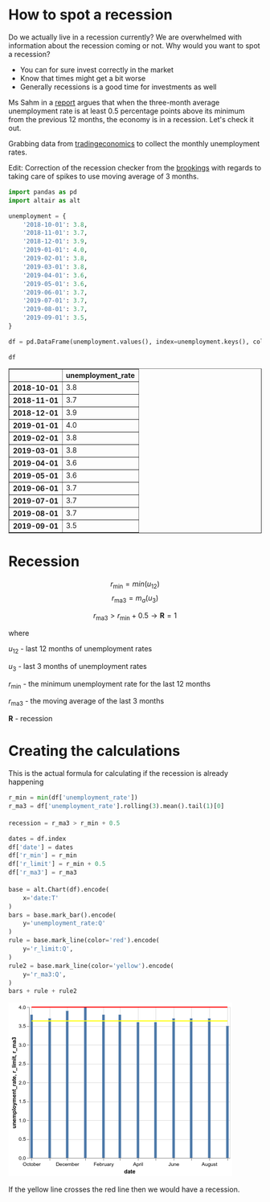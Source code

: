 # How to spot a recession

Do we actually live in a recession currently? We are overwhelmed with information about the recession coming or not. Why would you want to spot a recession? 
- You can for sure invest correctly in the market
- Know that times might get a bit worse
- Generally recessions is a good time for investments as well

Ms Sahm in a [report](http://www.hamiltonproject.org/papers/direct_stimulus_payments_to_individuals) argues that when the three-month average unemployment rate is at least 0.5 percentage points above its minimum from the previous 12 months, the economy is in a recession. Let's check it out.

Grabbing data from [tradingeconomics](https://tradingeconomics.com/united-states/unemployment-rate) to collect the monthly unemployment rates.

Edit:
Correction of the recession checker from the [brookings](https://www.brookings.edu/blog/up-front/2019/06/06/how-will-we-know-when-a-recession-is-coming/) with regards to taking care of spikes to use moving average of 3 months.


```python
import pandas as pd
import altair as alt
```


```python
unemployment = {
    '2018-10-01': 3.8,
    '2018-11-01': 3.7,
    '2018-12-01': 3.9,
    '2019-01-01': 4.0,
    '2019-02-01': 3.8,
    '2019-03-01': 3.8,
    '2019-04-01': 3.6,
    '2019-05-01': 3.6,
    '2019-06-01': 3.7,
    '2019-07-01': 3.7,
    '2019-08-01': 3.7,
    '2019-09-01': 3.5,
}
```


```python
df = pd.DataFrame(unemployment.values(), index=unemployment.keys(), columns=['unemployment_rate'])
```


```python
df
```




<div>
<style scoped>
    .dataframe tbody tr th:only-of-type {
        vertical-align: middle;
    }

    .dataframe tbody tr th {
        vertical-align: top;
    }

    .dataframe thead th {
        text-align: right;
    }
</style>
<table border="1" class="dataframe">
  <thead>
    <tr style="text-align: right;">
      <th></th>
      <th>unemployment_rate</th>
    </tr>
  </thead>
  <tbody>
    <tr>
      <th>2018-10-01</th>
      <td>3.8</td>
    </tr>
    <tr>
      <th>2018-11-01</th>
      <td>3.7</td>
    </tr>
    <tr>
      <th>2018-12-01</th>
      <td>3.9</td>
    </tr>
    <tr>
      <th>2019-01-01</th>
      <td>4.0</td>
    </tr>
    <tr>
      <th>2019-02-01</th>
      <td>3.8</td>
    </tr>
    <tr>
      <th>2019-03-01</th>
      <td>3.8</td>
    </tr>
    <tr>
      <th>2019-04-01</th>
      <td>3.6</td>
    </tr>
    <tr>
      <th>2019-05-01</th>
      <td>3.6</td>
    </tr>
    <tr>
      <th>2019-06-01</th>
      <td>3.7</td>
    </tr>
    <tr>
      <th>2019-07-01</th>
      <td>3.7</td>
    </tr>
    <tr>
      <th>2019-08-01</th>
      <td>3.7</td>
    </tr>
    <tr>
      <th>2019-09-01</th>
      <td>3.5</td>
    </tr>
  </tbody>
</table>
</div>



# Recession
$$
r_{\text{min}} = min(u_{\text{12}})
$$
$$
r_{\text{ma3}} = m_{a}(u_{\text{3}})
$$

$$
r_{\text{ma3}} > r_{\text{min}} + 0.5 \rightarrow \textbf{R} = 1
$$

where

$u_{\text{12}}$ - last 12 months of unemployment rates

$u_{\text{3}}$ - last 3 months of unemployment rates

$r_{\text{min}}$ - the minimum unemployment rate for the last 12 months

$r_{\text{ma3}}$ - the moving average of the last 3 months

$\textbf{R}$ - recession

# Creating the calculations


This is the actual formula for calculating if the recession is already happening


```python
r_min = min(df['unemployment_rate'])
r_ma3 = df['unemployment_rate'].rolling(3).mean().tail(1)[0]

recession = r_ma3 > r_min + 0.5
```

```python
dates = df.index
df['date'] = dates
df['r_min'] = r_min
df['r_limit'] = r_min + 0.5
df['r_ma3'] = r_ma3

base = alt.Chart(df).encode(
    x='date:T'
)
bars = base.mark_bar().encode(
    y='unemployment_rate:Q'
)
rule = base.mark_line(color='red').encode(
    y='r_limit:Q',
)
rule2 = base.mark_line(color='yellow').encode(
    y='r_ma3:Q',
)
bars + rule + rule2
```



![png](images/recession.png)



If the yellow line crosses the red line then we would have a recession.
